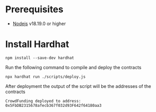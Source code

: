 # Prerequisites  


-   [Nodejs](https://nodejs.org/en) v18.19.0 or higher


# Install Hardhat  
```shell
npm install --save-dev hardhat
```

Run the following command to compile and deploy the contracts
```shell
npx hardhat run ./scripts/deploy.js
```
After deployment the output of the script will be the addresses of the contracts  

```
CrowdFunding deployed to address:  0x5FbDB2315678afecb367f032d93F642f64180aa3
```